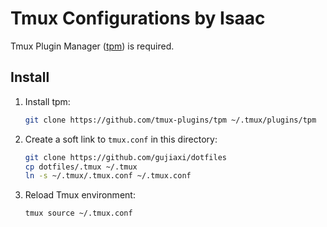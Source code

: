 Tmux Configurations by Isaac
=====

Tmux Plugin Manager ([tpm](https://github.com/tmux-plugins/tpm)) is required.

## Install

1. Install tpm:

   ``` sh
   git clone https://github.com/tmux-plugins/tpm ~/.tmux/plugins/tpm
   ```

2. Create a soft link to `tmux.conf` in this directory:

   ``` sh
   git clone https://github.com/gujiaxi/dotfiles
   cp dotfiles/.tmux ~/.tmux
   ln -s ~/.tmux/.tmux.conf ~/.tmux.conf
   ```

3. Reload Tmux environment:

   ``` sh
   tmux source ~/.tmux.conf
   ```
